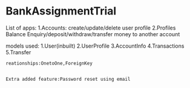 # BankAssignmentTrial
List of apps:
 1.Accounts:
         create/update/delete user profile
 2.Profiles
          Balance Enquiry/deposit/withdraw/transfer money to another account
          
 models used:
     1.User(inbuilt)
     2.UserProfile
     3.AccountInfo
     4.Transactions
     5.Transfer

    reationships:OnetoOne,ForeignKey
    
    
    Extra added feature:Password reset using email
    
    
    
